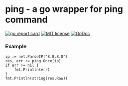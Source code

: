 # ping - a go wrapper for ping command

[![go report card](https://goreportcard.com/badge/github.com/xellio/tools "go report card")](https://goreportcard.com/report/github.com/xellio/tools)
[![MIT license](http://img.shields.io/badge/license-MIT-brightgreen.svg)](http://opensource.org/licenses/MIT)
[![GoDoc](https://godoc.org/github.com/xellio/tools/ping?status.svg)](https://godoc.org/github.com/xellio/tools/ping)

### Example
```
ip := net.ParseIP("8.8.8.8")
res, err := ping.Once(ip)
if err != nil {
	fmt.Println(err)
}
fmt.Println(string(res.Raw))
```